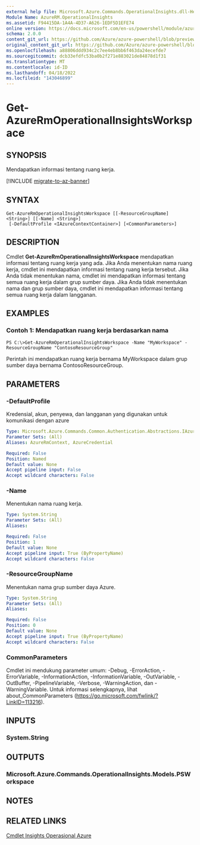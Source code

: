 ```yaml
---
external help file: Microsoft.Azure.Commands.OperationalInsights.dll-Help.xml
Module Name: AzureRM.OperationalInsights
ms.assetid: F94415DA-1A4A-4D37-A626-1EDF5D1EFE74
online version: https://docs.microsoft.com/en-us/powershell/module/azurerm.operationalinsights/get-azurermoperationalinsightsworkspace
schema: 2.0.0
content_git_url: https://github.com/Azure/azure-powershell/blob/preview/src/ResourceManager/OperationalInsights/Commands.OperationalInsights/help/Get-AzureRmOperationalInsightsWorkspace.md
original_content_git_url: https://github.com/Azure/azure-powershell/blob/preview/src/ResourceManager/OperationalInsights/Commands.OperationalInsights/help/Get-AzureRmOperationalInsightsWorkspace.md
ms.openlocfilehash: a88806ddd934c2c7ee4eb8bb6f463da24ecefde7
ms.sourcegitcommit: dcb33efdfc53ba0b2f271e883021de84878d1f31
ms.translationtype: MT
ms.contentlocale: id-ID
ms.lasthandoff: 04/18/2022
ms.locfileid: "143046899"
---
```

# Get-AzureRmOperationalInsightsWorkspace

## SYNOPSIS
Mendapatkan informasi tentang ruang kerja.

[!INCLUDE [migrate-to-az-banner](../../includes/migrate-to-az-banner.md)]

## SYNTAX

```
Get-AzureRmOperationalInsightsWorkspace [[-ResourceGroupName] <String>] [[-Name] <String>]
 [-DefaultProfile <IAzureContextContainer>] [<CommonParameters>]
```

## DESCRIPTION
Cmdlet **Get-AzureRmOperationalInsightsWorkspace** mendapatkan informasi tentang ruang kerja yang ada.
Jika Anda menentukan nama ruang kerja, cmdlet ini mendapatkan informasi tentang ruang kerja tersebut.
Jika Anda tidak menentukan nama, cmdlet ini mendapatkan informasi tentang semua ruang kerja dalam grup sumber daya.
Jika Anda tidak menentukan nama dan grup sumber daya, cmdlet ini mendapatkan informasi tentang semua ruang kerja dalam langganan.

## EXAMPLES

### Contoh 1: Mendapatkan ruang kerja berdasarkan nama
```
PS C:\>Get-AzureRmOperationalInsightsWorkspace -Name "MyWorkspace" -ResourceGroupName "ContosoResourceGroup"
```

Perintah ini mendapatkan ruang kerja bernama MyWorkspace dalam grup sumber daya bernama ContosoResourceGroup.

## PARAMETERS

### -DefaultProfile
Kredensial, akun, penyewa, dan langganan yang digunakan untuk komunikasi dengan azure

```yaml
Type: Microsoft.Azure.Commands.Common.Authentication.Abstractions.IAzureContextContainer
Parameter Sets: (All)
Aliases: AzureRmContext, AzureCredential

Required: False
Position: Named
Default value: None
Accept pipeline input: False
Accept wildcard characters: False
```

### -Name
Menentukan nama ruang kerja.

```yaml
Type: System.String
Parameter Sets: (All)
Aliases:

Required: False
Position: 1
Default value: None
Accept pipeline input: True (ByPropertyName)
Accept wildcard characters: False
```

### -ResourceGroupName
Menentukan nama grup sumber daya Azure.

```yaml
Type: System.String
Parameter Sets: (All)
Aliases:

Required: False
Position: 0
Default value: None
Accept pipeline input: True (ByPropertyName)
Accept wildcard characters: False
```

### CommonParameters
Cmdlet ini mendukung parameter umum: -Debug, -ErrorAction, -ErrorVariable, -InformationAction, -InformationVariable, -OutVariable, -OutBuffer, -PipelineVariable, -Verbose, -WarningAction, dan -WarningVariable. Untuk informasi selengkapnya, lihat about_CommonParameters (https://go.microsoft.com/fwlink/?LinkID=113216).

## INPUTS

### System.String

## OUTPUTS

### Microsoft.Azure.Commands.OperationalInsights.Models.PSWorkspace

## NOTES

## RELATED LINKS

[Cmdlet Insights Operasional Azure](./AzureRM.OperationalInsights.md)


